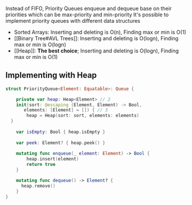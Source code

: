 Instead of FIFO, Priority Queues enqueue and dequeue base on their priorities which can be max-priority and min-priority
It's possible to implement priority queues with different data structures
* Sorted Arrays: Inserting and deleting is O(n), Finding max or min is O(1)
* [[Binary Tree#AVL Trees]]: Inserting and deleting is O(logn), Finding max or min is O(logn)
* [[Heap]]: **The best choice**; Inserting and deleting is O(logn), Finding max or min is O(1)
## Implementing with Heap
```swift
struct PriorityQueue<Element: Equatable>: Queue {

	private var heap: Heap<Element> // 2
	init(sort: @escaping (Element, Element) -> Bool,
       elements: [Element] = []) { // 3
		heap = Heap(sort: sort, elements: elements)
  }
  
	var isEmpty: Bool { heap.isEmpty }
	
	var peek: Element? { heap.peek() }
	
	mutating func enqueue(_ element: Element) -> Bool {
		heap.insert(element)
		return true
	}

	mutating func dequeue() -> Element? {
	  heap.remove()
	}
}
```